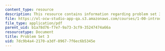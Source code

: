 ```yaml
---
content_type: resource
description: This resource contains information regarding problem set 3.
file: https://ol-ocw-studio-app-qa.s3.amazonaws.com/courses/1-00-introduction-to-computers-and-engineering-problem-solving-spring-2012/7dc9b4a42170a3df89677f6ec6b5345e_MIT1_00S12_PS_3.pdf
file_type: application/pdf
parent_uid: b1a78d76-f7e7-9a73-3cf9-35247474a66a
resourcetype: Document
title: Problem Set 3
uid: 7dc9b4a4-2170-a3df-8967-7f6ec6b5345e
---
```

